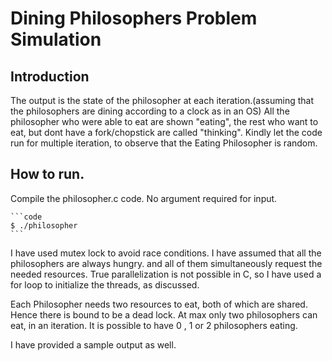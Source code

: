 # Dining Philosophers Problem Simulation


## Introduction

The output is the state of the philosopher at each iteration.(assuming that the philosophers are dining according to a clock as in an OS)
All the philosopher who were able to eat are shown "eating", the rest who want to eat, but dont have a fork/chopstick are called "thinking".
Kindly let the code run for multiple iteration, to observe that the Eating Philosopher is random.

## How to run.

Compile the philosopher.c code. No argument required for input.

	```code
	$ ./philosopher
	```


I have used mutex lock to avoid race conditions.
I have assumed that all the philosophers are always hungry. and all of them simultaneously request the needed resources. True parallelization is not possible in C, so I have used a for loop to initialize the threads, as discussed.

Each Philosopher needs two resources to eat, both of which are shared. Hence there is bound to be a dead lock. At max only two philosophers can eat, in an iteration. It is possible to have 0 , 1 or 2 philosophers eating.

I have provided a sample output as well.